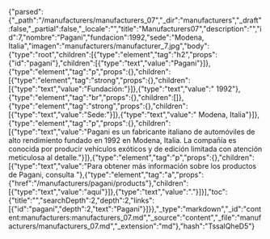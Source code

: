 {"parsed":{"_path":"/manufacturers/manufacturers_07","_dir":"manufacturers","_draft":false,"_partial":false,"_locale":"","title":"Manufacturers07","description":"","id":7,"nombre":"Pagani","fundacion":1992,"sede":"Modena, Italia","imagen":"manufacturers/manufacturer_7.jpg","body":{"type":"root","children":[{"type":"element","tag":"h2","props":{"id":"pagani"},"children":[{"type":"text","value":"Pagani"}]},{"type":"element","tag":"p","props":{},"children":[{"type":"element","tag":"strong","props":{},"children":[{"type":"text","value":"Fundación:"}]},{"type":"text","value":" 1992"},{"type":"element","tag":"br","props":{},"children":[]},{"type":"element","tag":"strong","props":{},"children":[{"type":"text","value":"Sede:"}]},{"type":"text","value":" Modena, Italia"}]},{"type":"element","tag":"p","props":{},"children":[{"type":"text","value":"Pagani es un fabricante italiano de automóviles de alto rendimiento fundado en 1992 en Modena, Italia. La compañía es conocida por producir vehículos exóticos y de edición limitada con atención meticulosa al detalle."}]},{"type":"element","tag":"p","props":{},"children":[{"type":"text","value":"Para obtener más información sobre los productos de Pagani, consulta "},{"type":"element","tag":"a","props":{"href":"/manufacturers/pagani/products"},"children":[{"type":"text","value":"aquí"}]},{"type":"text","value":"."}]}],"toc":{"title":"","searchDepth":2,"depth":2,"links":[{"id":"pagani","depth":2,"text":"Pagani"}]}},"_type":"markdown","_id":"content:manufacturers:manufacturers_07.md","_source":"content","_file":"manufacturers/manufacturers_07.md","_extension":"md"},"hash":"TssalQheD5"}